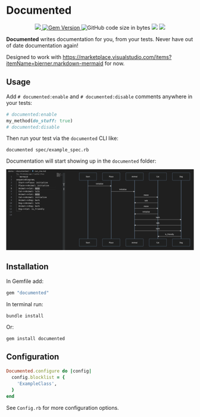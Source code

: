 # Documented

<p align="center">
  <a href="https://www.mozilla.org/MPL/2.0/" alt="MPLv2 License">
    <img src="https://img.shields.io/badge/license-MPLv2-blue.svg" />
  </a>
  <a href="https://rubygems.org/gems/documented">
    <img src="https://badge.fury.io/rb/documented.svg" alt="Gem Version" />
  </a>
  <img src="https://img.shields.io/github/languages/code-size/greensync/documented" alt="GitHub code size in bytes">
  <img src="https://img.shields.io/gem/dt/documented">
  <a href="https://www.codetriage.com/greensync/documented" alt="Open Source Helpers">
    <img src="https://www.codetriage.com/greensync/documented/badges/users.svg" />
  </a>
</p>

**Documented** writes documentation for you, from your tests. Never have out of date documentation again!

Designed to work with https://marketplace.visualstudio.com/items?itemName=bierner.markdown-mermaid for now.

## Usage  

Add `# documented:enable` and `# documented:disable` comments anywhere in your tests:
```ruby
# documented:enable
my_method(do_stuff: true)
# documented:disable
```  

Then run your test via the `documented` CLI like:
```
documented spec/example_spec.rb
```

Documentation will start showing up in the `documented` folder:
<p align="center">
  <img src="./assets/screenshot.png" raw=true style="margin-left: auto; margin-right: auto;"/>
</p>

## Installation

In Gemfile add:
```ruby
gem "documented"
```  

In terminal run:
```
bundle install
```

Or:
```
gem install documented
```

## Configuration

```ruby
Documented.configure do |config|
  config.blocklist = {
    'ExampleClass',
  }
end
```

See `Config.rb` for more configuration options.